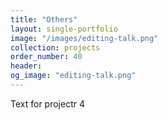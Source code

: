 ```yaml
---
title: "Others"
layout: single-portfolio
image: "/images/editing-talk.png"
collection: projects
order_number: 40
header:
og_image: "editing-talk.png"
---
```


Text for projectr 4

